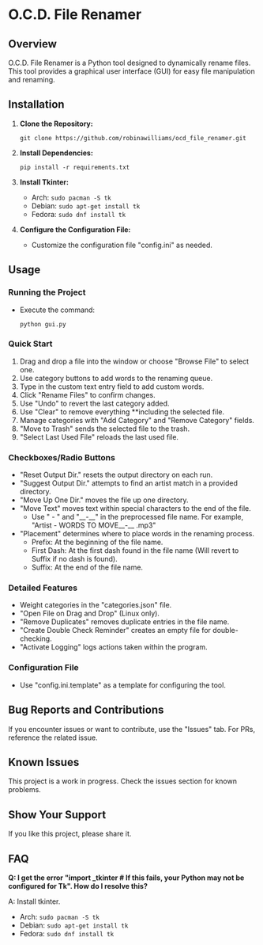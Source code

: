 # O.C.D. File Renamer

## Overview
O.C.D. File Renamer is a Python tool designed to dynamically rename files. This tool provides a graphical user interface (GUI) for easy file manipulation and renaming.

## Installation
1. **Clone the Repository:**
    ```
    git clone https://github.com/robinawilliams/ocd_file_renamer.git
    ```

2. **Install Dependencies:**
    ```
    pip install -r requirements.txt
    ```

3. **Install Tkinter:**
   - Arch: `sudo pacman -S tk`
   - Debian: `sudo apt-get install tk`
   - Fedora: `sudo dnf install tk`

4. **Configure the Configuration File:**
   - Customize the configuration file "config.ini" as needed.

## Usage
### Running the Project
- Execute the command:
    ```
    python gui.py
    ```

### Quick Start
1. Drag and drop a file into the window or choose "Browse File" to select one.
2. Use category buttons to add words to the renaming queue.
3. Type in the custom text entry field to add custom words.
4. Click "Rename Files" to confirm changes.
5. Use "Undo" to revert the last category added.
6. Use "Clear" to remove everything **including the selected file.
7. Manage categories with "Add Category" and "Remove Category" fields.
8. "Move to Trash" sends the selected file to the trash.
9. "Select Last Used File" reloads the last used file.

### Checkboxes/Radio Buttons
- "Reset Output Dir." resets the output directory on each run.
- "Suggest Output Dir." attempts to find an artist match in a provided directory.
- "Move Up One Dir." moves the file up one directory.
- "Move Text" moves text within special characters to the end of the file.
   - Use " - " and "\_\_-\_\_" in the preprocessed file name. For example, "Artist - WORDS TO MOVE__-__ .mp3"
- "Placement" determines where to place words in the renaming process.
   - Prefix: At the beginning of the file name.
   - First Dash: At the first dash found in the file name (Will revert to Suffix if no dash is found).
   - Suffix: At the end of the file name.

### Detailed Features
- Weight categories in the "categories.json" file.
- "Open File on Drag and Drop" (Linux only).
- "Remove Duplicates" removes duplicate entries in the file name.
- "Create Double Check Reminder" creates an empty file for double-checking.
- "Activate Logging" logs actions taken within the program.

### Configuration File
- Use "config.ini.template" as a template for configuring the tool.

## Bug Reports and Contributions
If you encounter issues or want to contribute, use the "Issues" tab. For PRs, reference the related issue.

## Known Issues
This project is a work in progress. Check the issues section for known problems.

## Show Your Support
If you like this project, please share it.

## FAQ
**Q: I get the error "import _tkinter # If this fails, your Python may not be configured for Tk". How do I resolve this?**

A: Install tkinter.
   - Arch: `sudo pacman -S tk`
   - Debian: `sudo apt-get install tk`
   - Fedora: `sudo dnf install tk`
